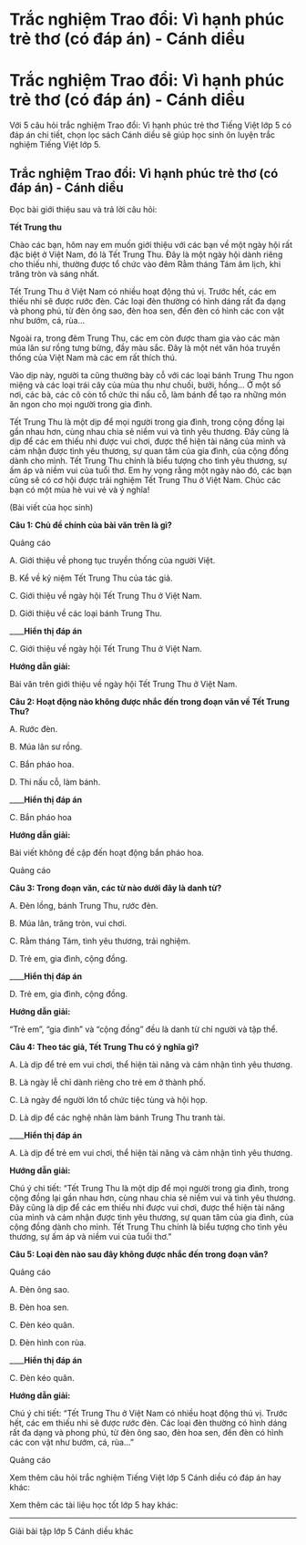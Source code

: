 # Trắc nghiệm Trao đổi: Vì hạnh phúc trẻ thơ (có đáp án) - Cánh diều

# Trắc nghiệm Trao đổi: Vì hạnh phúc trẻ thơ (có đáp án) - Cánh diều

Với 5 câu hỏi trắc nghiệm Trao đổi: Vì hạnh phúc trẻ thơ Tiếng Việt lớp 5 có đáp án chi tiết, chọn lọc sách Cánh diều sẽ giúp học sinh ôn luyện trắc nghiệm Tiếng Việt lớp 5.

## Trắc nghiệm Trao đổi: Vì hạnh phúc trẻ thơ (có đáp án) - Cánh diều

Đọc bài giới thiệu sau và trả lời câu hỏi: 

**Tết Trung thu**

Chào các bạn, hôm nay em muốn giới thiệu với các bạn về một ngày hội rất đặc biệt ở Việt Nam, đó là Tết Trung Thu. Đây là một ngày hội dành riêng cho thiếu nhi, thường được tổ chức vào đêm Rằm tháng Tám âm lịch, khi trăng tròn và sáng nhất.

Tết Trung Thu ở Việt Nam có nhiều hoạt động thú vị. Trước hết, các em thiếu nhi sẽ được rước đèn. Các loại đèn thường có hình dáng rất đa dạng và phong phú, từ đèn ông sao, đèn hoa sen, đến đèn có hình các con vật như bướm, cá, rùa…

Ngoài ra, trong đêm Trung Thu, các em còn được tham gia vào các màn múa lân sư rồng tưng bừng, đầy màu sắc. Đây là một nét văn hóa truyền thống của Việt Nam mà các em rất thích thú.

Vào dịp này, người ta cũng thường bày cỗ với các loại bánh Trung Thu ngon miệng và các loại trái cây của mùa thu như chuối, bưởi, hồng… Ở một số nơi, các bà, các cô còn tổ chức thi nấu cỗ, làm bánh để tạo ra những món ăn ngon cho mọi người trong gia đình.

Tết Trung Thu là một dịp để mọi người trong gia đình, trong cộng đồng lại gần nhau hơn, cùng nhau chia sẻ niềm vui và tình yêu thương. Đây cũng là dịp để các em thiếu nhi được vui chơi, được thể hiện tài năng của mình và cảm nhận được tình yêu thương, sự quan tâm của gia đình, của cộng đồng dành cho mình. Tết Trung Thu chính là biểu tượng cho tình yêu thương, sự ấm áp và niềm vui của tuổi thơ. Em hy vọng rằng một ngày nào đó, các bạn cũng sẽ có cơ hội được trải nghiệm Tết Trung Thu ở Việt Nam. Chúc các bạn có một mùa hè vui vẻ và ý nghĩa!

(Bài viết của học sinh)

**Câu 1: Chủ đề chính của bài văn trên là gì?**

Quảng cáo

A. Giới thiệu về phong tục truyền thống của người Việt.

B. Kể về kỷ niệm Tết Trung Thu của tác giả.

C. Giới thiệu về ngày hội Tết Trung Thu ở Việt Nam.

D. Giới thiệu về các loại bánh Trung Thu.

____**Hiển thị đáp án**

C. Giới thiệu về ngày hội Tết Trung Thu ở Việt Nam.

**Hướng dẫn giải:**

Bài văn trên giới thiệu về ngày hội Tết Trung Thu ở Việt Nam.

**Câu 2: Hoạt động nào không được nhắc đến trong đoạn văn về Tết Trung Thu?**

A. Rước đèn.

B. Múa lân sư rồng.

C. Bắn pháo hoa.

D. Thi nấu cỗ, làm bánh.

____**Hiển thị đáp án**

C. Bắn pháo hoa

**Hướng dẫn giải:**

Bài viết không đề cập đến hoạt động bắn pháo hoa.

Quảng cáo

**Câu 3: Trong đoạn văn, các từ nào dưới đây là danh từ?**

A. Đèn lồng, bánh Trung Thu, rước đèn.

B. Múa lân, trăng tròn, vui chơi.

C. Rằm tháng Tám, tình yêu thương, trải nghiệm.

D. Trẻ em, gia đình, cộng đồng.

____**Hiển thị đáp án**

D. Trẻ em, gia đình, cộng đồng.

**Hướng dẫn giải:**

“Trẻ em”, “gia đình” và “cộng đồng” đều là danh từ chỉ người và tập thể.

**Câu 4: Theo tác giả, Tết Trung Thu có ý nghĩa gì?**

A. Là dịp để trẻ em vui chơi, thể hiện tài năng và cảm nhận tình yêu thương.

B. Là ngày lễ chỉ dành riêng cho trẻ em ở thành phố.

C. Là ngày để người lớn tổ chức tiệc tùng và hội họp.

D. Là dịp để các nghệ nhân làm bánh Trung Thu tranh tài.

____**Hiển thị đáp án**

A. Là dịp để trẻ em vui chơi, thể hiện tài năng và cảm nhận tình yêu thương.

**Hướng dẫn giải:**

Chú ý chi tiết: “Tết Trung Thu là một dịp để mọi người trong gia đình, trong cộng đồng lại gần nhau hơn, cùng nhau chia sẻ niềm vui và tình yêu thương. Đây cũng là dịp để các em thiếu nhi được vui chơi, được thể hiện tài năng của mình và cảm nhận được tình yêu thương, sự quan tâm của gia đình, của cộng đồng dành cho mình. Tết Trung Thu chính là biểu tượng cho tình yêu thương, sự ấm áp và niềm vui của tuổi thơ.”

**Câu 5: Loại đèn nào sau đây không được nhắc đến trong đoạn văn?**

Quảng cáo

A. Đèn ông sao.

B. Đèn hoa sen.

C. Đèn kéo quân.

D. Đèn hình con rùa.

____**Hiển thị đáp án**

C. Đèn kéo quân.

**Hướng dẫn giải:**

Chú ý chi tiết: “Tết Trung Thu ở Việt Nam có nhiều hoạt động thú vị. Trước hết, các em thiếu nhi sẽ được rước đèn. Các loại đèn thường có hình dáng rất đa dạng và phong phú, từ đèn ông sao, đèn hoa sen, đến đèn có hình các con vật như bướm, cá, rùa…”

Quảng cáo

Xem thêm câu hỏi trắc nghiệm Tiếng Việt lớp 5 Cánh diều có đáp án hay khác:

Xem thêm các tài liệu học tốt lớp 5 hay khác:

* * *

Giải bài tập lớp 5 Cánh diều khác
